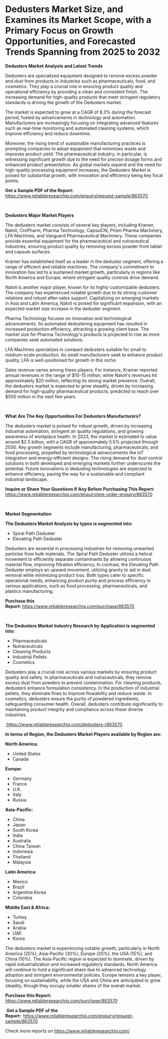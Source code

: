 <p><h1>Dedusters Market Size, and Examines its Market Scope, with a Primary Focus on Growth Opportunities, and Forecasted Trends Spanning from 2025 to 2032</h1></p><p><strong>Dedusters Market Analysis and Latest Trends</strong></p>
<p><p>Dedusters are specialized equipment designed to remove excess powder and dust from products in industries such as pharmaceuticals, food, and cosmetics. They play a crucial role in ensuring product quality and operational efficiency by providing a clean and consistent finish. The increasing demand for high-quality products that meet stringent regulatory standards is driving the growth of the Dedusters market. </p><p>The market is expected to grow at a CAGR of 8.3% during the forecast period, fueled by advancements in technology and automation. Manufacturers are increasingly focusing on integrating advanced features such as real-time monitoring and automated cleaning systems, which improve efficiency and reduce downtime. </p><p>Moreover, the rising trend of sustainable manufacturing practices is prompting companies to adopt equipment that minimizes waste and improves product yield. The pharmaceutical industry, in particular, is witnessing significant growth due to the need for precise dosage forms and enhanced product presentation. As global markets expand and the need for high-quality processing equipment increases, the Dedusters Market is poised for substantial growth, with innovation and efficiency being key focal points.</p></p>
<p><strong>Get a Sample PDF of the Report:&nbsp;</strong> <a href="https://www.reliableresearchiq.com/enquiry/request-sample/863570?utm_campaign=2462&utm_medium=2&utm_source=Github&utm_content=ia&utm_term=20022025&utm_id=dedusters">https://www.reliableresearchiq.com/enquiry/request-sample/863570</a></p>
<p>&nbsp;</p>
<p><strong>Dedusters Major Market Players</strong></p>
<p><p>The dedusters market consists of several key players, including Kramer, Natoli, CroPharm, Pharma Technology, CapsulCN, Prism Pharma Machinery, LFA Machines, and Vanguard Pharmaceutical Machinery. These companies provide essential equipment for the pharmaceutical and nutraceutical industries, ensuring product quality by removing excess powder from tablet and capsule surfaces.</p><p>Kramer has established itself as a leader in the deduster segment, offering a range of efficient and reliable machines. The company's commitment to innovation has led to a sustained market growth, particularly in regions like North America and Europe, where stringent quality controls drive demand.</p><p>Natoli is another major player, known for its highly customizable dedusters. The company has experienced notable growth due to its strong customer relations and robust after-sales support. Capitalizing on emerging markets in Asia and Latin America, Natoli is poised for significant expansion, with an expected market size increase in the deduster segment.</p><p>Pharma Technology focuses on innovation and technological advancements. Its automated dedustering equipment has resulted in increased production efficiency, attracting a growing client base. The market size for Pharma Technology's products is projected to rise as more companies seek automated solutions.</p><p>LFA Machines specializes in compact dedusters suitable for small to medium-scale production. As small manufacturers seek to enhance product quality, LFA is well-positioned for growth in this niche.</p><p>Sales revenue varies among these players. For instance, Kramer reported annual revenues in the range of $10-15 million, while Natoli's revenues hit approximately $20 million, reflecting its strong market presence. Overall, the dedusters market is expected to grow steadily, driven by increasing demand for high-quality pharmaceutical products, predicted to reach over $500 million in the next few years.</p></p>
<p>&nbsp;</p>
<p><strong>What Are The Key Opportunities For Dedusters Manufacturers?</strong></p>
<p><p>The dedusters market is poised for robust growth, driven by increasing industrial automation, stringent air quality regulations, and growing awareness of workplace health. In 2023, the market is estimated to value around $2.5 billion, with a CAGR of approximately 5.5% projected through 2030. Key growth segments include manufacturing, pharmaceuticals, and food processing, propelled by technological advancements like IoT integration and energy-efficient designs. The rising demand for dust control solutions in both developed and emerging markets further underscores the potential. Future innovations in dedusting technologies are expected to enhance efficiency, paving the way for a sustainable and compliant industrial landscape.</p></p>
<p><strong>Inquire or Share Your Questions If Any Before Purchasing This Report:</strong> <a href="https://www.reliableresearchiq.com/enquiry/pre-order-enquiry/863570?utm_campaign=2462&utm_medium=2&utm_source=Github&utm_content=ia&utm_term=20022025&utm_id=dedusters">https://www.reliableresearchiq.com/enquiry/pre-order-enquiry/863570</a></p>
<p>&nbsp;</p>
<p><strong>Market Segmentation</strong></p>
<p><strong>The Dedusters Market Analysis by types is segmented into:</strong></p>
<p><ul><li>Spiral Path Deduster</li><li>Elevating Path Deduster</li></ul></p>
<p><p>Dedusters are essential in processing industries for removing unwanted particles from bulk materials. The Spiral Path Deduster utilizes a helical movement to efficiently separate contaminants by allowing continuous material flow, improving filtration efficiency. In contrast, the Elevating Path Deduster employs an upward movement, utilizing gravity to aid in dust removal while minimizing product loss. Both types cater to specific operational needs, enhancing product purity and process efficiency in various applications, such as food processing, pharmaceuticals, and plastics manufacturing.</p></p>
<p><strong>Purchase this Report:&nbsp;</strong><a href="https://www.reliableresearchiq.com/purchase/863570?utm_campaign=2462&utm_medium=2&utm_source=Github&utm_content=ia&utm_term=20022025&utm_id=dedusters">https://www.reliableresearchiq.com/purchase/863570</a></p>
<p>&nbsp;</p>
<p><strong>The Dedusters Market Industry Research by Application is segmented into:</strong></p>
<p><ul><li>Pharmaceuticals</li><li>Nutraceuticals</li><li>Cleaning Products</li><li>Industrial Pellets</li><li>Cosmetics</li></ul></p>
<p><p>Dedusters play a crucial role across various markets by ensuring product quality and safety. In pharmaceuticals and nutraceuticals, they remove excess dust from powders to prevent contamination. For cleaning products, dedusters enhance formulation consistency. In the production of industrial pellets, they eliminate fines to improve flowability and reduce waste. In cosmetics, dedusters ensure the purity of powdered ingredients, safeguarding consumer health. Overall, dedusters contribute significantly to maintaining product integrity and compliance across these diverse industries.</p></p>
<p><a href="https://www.reliableresearchiq.com/dedusters-r863570?utm_campaign=2462&utm_medium=2&utm_source=Github&utm_content=ia&utm_term=20022025&utm_id=dedusters">&nbsp;https://www.reliableresearchiq.com/dedusters-r863570</a></p>
<p><strong>In terms of Region, the Dedusters Market Players available by Region are:</strong></p>
<p>
    <p> <strong> North America: </strong>
        <ul>
            <li>United States</li>
            <li>Canada</li>
        </ul>
        </p> 
    <p> <strong> Europe: </strong>
        <ul>
            <li>Germany</li>
            <li>France</li>
            <li>U.K.</li>
            <li>Italy</li>
            <li>Russia</li>
        </ul>
        </p> 
    <p> <strong> Asia-Pacific: </strong>
        <ul>
            <li>China</li>
            <li>Japan</li>
            <li>South Korea</li>
            <li>India</li>
            <li>Australia</li>
            <li>China Taiwan</li>
            <li>Indonesia</li>
            <li>Thailand</li>
            <li>Malaysia</li>
        </ul>
        </p> 
    <p> <strong> Latin America: </strong>
        <ul>
            <li>Mexico</li>
            <li>Brazil</li>
            <li>Argentina Korea</li>
            <li>Colombia</li>
        </ul>
        </p> 
    <p> <strong> Middle East & Africa: </strong>
        <ul>
            <li>Turkey</li>
            <li>Saudi</li>
            <li>Arabia</li>
            <li>UAE</li>
            <li>Korea</li>
        </ul>
    </p>
    </p>
<p><p>The dedusters market is experiencing notable growth, particularly in North America (25%), Asia-Pacific (30%), Europe (20%), the USA (15%), and China (10%). The Asia-Pacific region is expected to dominate, driven by rapid industrialization and increased regulatory standards. North America will continue to hold a significant share due to advanced technology adoption and stringent environmental policies. Europe remains a key player, focusing on sustainability, while the USA and China are anticipated to grow steadily, though they occupy smaller shares of the overall market.</p></p>
<p><strong>Purchase this Report: </strong><a href="https://www.reliableresearchiq.com/purchase/863570?utm_campaign=2462&utm_medium=2&utm_source=Github&utm_content=ia&utm_term=20022025&utm_id=dedusters">https://www.reliableresearchiq.com/purchase/863570</a></p>
<p>&nbsp;<strong>Get a Sample PDF of the Report:&nbsp;&nbsp;</strong><a href="https://www.reliableresearchiq.com/enquiry/request-sample/863570?utm_campaign=2462&utm_medium=2&utm_source=Github&utm_content=ia&utm_term=20022025&utm_id=dedusters">https://www.reliableresearchiq.com/enquiry/request-sample/863570</a></p>
<p><strong></strong></p>
<p>Check more reports on <a href="https://www.reliableresearchiq.com/?utm_campaign=2462&utm_medium=2&utm_source=Github&utm_content=ia&utm_term=20022025&utm_id=dedusters">https://www.reliableresearchiq.com/</a></p>